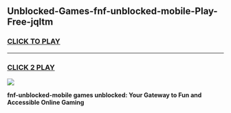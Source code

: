
## Unblocked-Games-fnf-unblocked-mobile-Play-Free-jqltm
<h3>
<a href="https://premium76.site?title=fnf-unblocked-mobile&ref=20M">CLICK TO PLAY</a></h3>
<hr>

<h3>
<a href="https://premium76.site?title=fnf-unblocked-mobile&ref=20M">CLICK 2 PLAY</a>
  
</h3>

<a href="https://premium76.site?title=fnf-unblocked-mobile&ref=19M"><img src="https://clearcache.store/games.png"></a>


**fnf-unblocked-mobile games unblocked: Your Gateway to Fun and Accessible Online Gaming**
